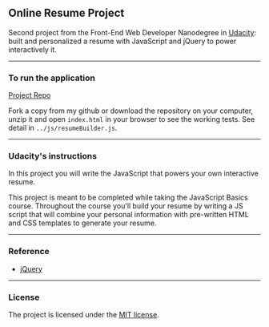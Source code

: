 ## Online Resume Project

Second project from the Front-End Web Developer Nanodegree in <a href="https://www.udacity.com" target="_blank">Udacity</a>:
<br>
built and personalized a resume with JavaScript and jQuery to power interactively it.

---

### To run the application

[Project Repo](https://github.com/markchen555/Online-Resume-Project)

Fork a copy from my github or download the repository on your computer, unzip it and open `index.html` in your browser to see the working tests. See detail in `../js/resumeBuilder.js`.

---

### Udacity's instructions

In this project you will write the JavaScript that powers your own interactive resume.

This project is meant to be completed while taking the JavaScript Basics course. Throughout the course you'll build your resume by writing a JS script that will combine your personal information with pre-written HTML and CSS templates to generate your resume.

---

### Reference

- [jQuery](https://jquery.com/)

---

### License

The project is licensed under the [MIT license](license.txt).
